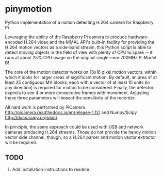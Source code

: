 # pinymotion

Python implementation of a motion detecting H.264 camera for Raspberry Pi

Leveraging the ability of the Raspberry Pi camera to produce hardware-encoded
H.264 video and the MMAL API's built-in facility for providing the H.264 motion vectors
as a side-band stream, this Python script is able to detect moving objects in
the field of view with plenty of CPU to spare -- it runs at about 25% CPU usage on the
original single-core 700MHz Pi Model B!

The core of the motion detector works on 16x16 pixel motion vectors, within which it
looks for larger areas of significant motion. By default, an area of at least 25
contiguous MV blocks, each with a vector of at least 10 units (in any direction) is
required for motion to be considered. Finally, the detector expects to see 4 or more
consecutive frames with movement. Adjusting these three parameters will impact the
sensitivity of the recorder.

All hard work is performed by PiCamera http://picamera.readthedocs.io/en/release-1.12/
and Numpy/Scipy http://docs.scipy.org/doc/.

In principle, the same approach could be used with USB and network cameras producing
H.264 streams. Those do not provide the handy motion vector side channel, though, so
a H.264 parser and motion vector extractor will be required.

## TODO

1. Add installation instructions to readme
